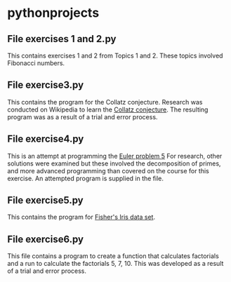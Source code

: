# pythonprojects

## File exercises 1 and 2.py
This contains exercises 1 and 2 from Topics 1 and 2. These topics involved Fibonacci numbers.

## File exercise3.py
This contains the program for the Collatz conjecture.
Research was conducted on Wikipedia to learn the [Collatz conjecture](https://en.wikipedia.org/wiki/Collatz_conjecture). The resulting program was as a result of a trial and error process.

## File exercise4.py
This is an attempt at programming the [Euler problem 5](https://www.mathblog.dk/project-euler-problem-5/)
For research, other solutions were examined but these involved the decomposition of primes, and more advanced programming than covered on the course for this exercise. An attempted program is supplied in the file.

## File exercise5.py
This contains the program for [Fisher's Iris data set](https://en.wikipedia.org/wiki/Iris_flower_data_set).

## File exercise6.py
This file contains a program to create a function that calculates factorials and a run to calculate the factorials 5, 7, 10.
This was developed as a result of a trial and error process.
